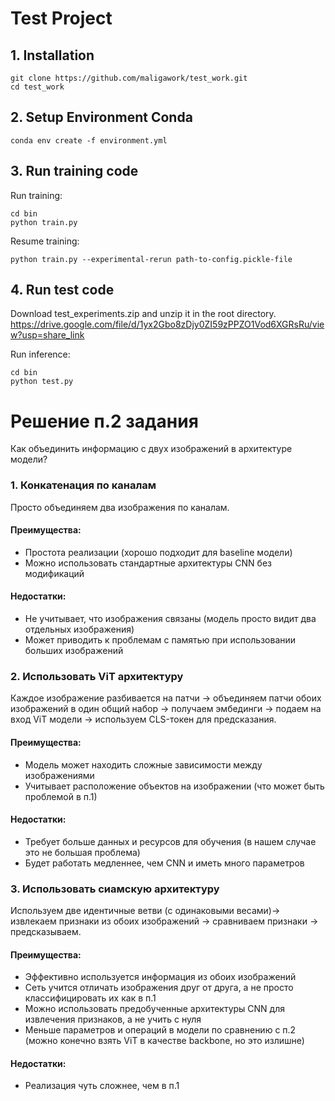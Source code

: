 # Test Project

## 1. Installation
```
git clone https://github.com/maligawork/test_work.git
cd test_work
```

## 2. Setup Environment Conda
```
conda env create -f environment.yml
```

## 3. Run training code

Run training:
```
cd bin
python train.py
```

Resume training:
```
python train.py --experimental-rerun path-to-config.pickle-file
```

## 4. Run test code

Download test_experiments.zip and unzip it in the root directory.
https://drive.google.com/file/d/1yx2Gbo8zDjy0ZI59zPPZO1Vod6XGRsRu/view?usp=share_link

Run inference:
```
cd bin
python test.py
```


# Решение п.2 задания

Как объединить информацию с двух изображений в архитектуре модели?

### 1. Конкатенация по каналам
Просто объединяем два изображения по каналам.
#### Преимущества:
- Простота реализации (хорошо подходит для baseline модели)
- Можно использовать стандартные архитектуры CNN без модификаций
#### Недостатки:
- Не учитывает, что изображения связаны (модель просто видит два отдельных изображения)
- Может приводить к проблемам с памятью при использовании больших изображений

### 2. Использовать ViT архитектуру
Каждое изображение разбивается на патчи -> объединяем патчи обоих изображений в один общий набор -> получаем эмбединги -> подаем на вход ViT модели -> используем CLS-токен для предсказания.
#### Преимущества:
- Модель может находить сложные зависимости между изображениями
- Учитывает расположение объектов на изображении (что может быть проблемой в п.1)
#### Недостатки:
- Требует больше данных и ресурсов для обучения (в нашем случае это не большая проблема)
- Будет работать медленнее, чем CNN и иметь много параметров

### 3. Использовать сиамскую архитектуру
Используем две идентичные ветви (с одинаковыми весами)-> извлекаем признаки из обоих изображений -> сравниваем признаки -> предсказываем.
#### Преимущества:
- Эффективно используется информация из обоих изображений
- Сеть учится отличать изображения друг от друга, а не просто классифицировать их как в п.1
- Можно использовать предобученные архитектуры CNN для извлечения признаков, а не учить с нуля
- Меньше параметров и операций в модели по сравнению с п.2 (можно конечно взять ViT в качестве backbone, но это излишне)
#### Недостатки:
- Реализация чуть сложнее, чем в п.1



